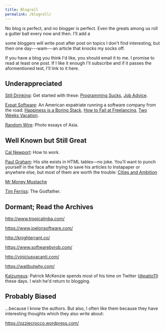 ```yaml
---
title: Blogroll
permalink: /blogroll/
---
```


No blog is perfect, and no blogger is perfect. Even the greats among us roll a gutter ball every now and then. I'll add a

some bloggers will write post after post on topics I don't find interesting, but then one day---wam---an article that knocks my socks off.

If you have a blog you think I'd like, you should email it to me. I promise to read at least one post. If I like it enough I'll subscribe and if it passes the aformentioned test, I'll link to it here.

## Underappreciated

[Still Drinking](https://www.stilldrinking.org/): Get started with these: [Programming Sucks](https://www.stilldrinking.org/programming-sucks), [Job Advice](https://www.stilldrinking.org/job-advice).

[Expat Software](http://www.expatsoftware.com/articles/): An American expatriate running a software company from the road: [Happiness is a Boring Stack](http://www.expatsoftware.com/articles/happiness-is-a-boring-stack.html), [How to Fail at Freelancing](http://www.expatsoftware.com/Articles/2007/09/how-to-fail-at-freelancing-in-5-easy.html), [Two Weeks Vacation](http://www.expatsoftware.com/articles/2007/02/two-weeks-vacation-is-only.html).

[Random Wire](https://randomwire.com/): Photo essays of Asia.

## Well Known but Still Great

[Cal Newport](http://calnewport.com/): How to work.

[Paul Graham](http://paulgraham.com/articles.html): His site exists in HTML tables—no joke. You'll want to punch yourself in the face after trying to save his articles to Instapaper or anywhere else, but most of them are worth the trouble: [Cities and Ambition](http://www.paulgraham.com/cities.html)

[Mr Money Mustache](http://www.mrmoneymustache.com/)

[Tim Ferriss](https://tim.blog/): The Godfather.

## Dormant; Read the Archives

http://www.tropicalmba.com/

https://www.joelonsoftware.com/

http://knighterrant.co/

https://www.softwarebyrob.com/

http://viniciusvacanti.com/

https://waitbutwhy.com/

[Kalzumeus](https://www.kalzumeus.com/): Patrick McKenzie spends most of his time on Twitter ([@patio11](https://twitter.com/patio11)) these days. I wish he'd return to blogging.

## Probably Biased
...because I know the authors. But also, I often like them because they have interesting thoughts which they also write about:

https://ozziecrocco.wordpress.com/

